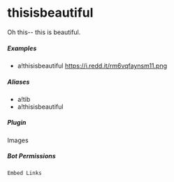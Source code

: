 # thisisbeautiful 

Oh this-- this is beautiful.
			

##### Examples

* a!thisisbeautiful  https://i.redd.it/rm6vqfaynsm11.png


##### Aliases

* a!tib
* a!thisisbeautiful


##### Plugin
Images


##### Bot Permissions
`Embed Links`
